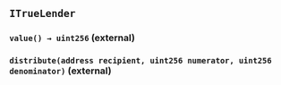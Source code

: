 ## `ITrueLender`






### `value() → uint256` (external)





### `distribute(address recipient, uint256 numerator, uint256 denominator)` (external)






